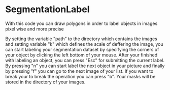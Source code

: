 # SegmentationLabel
With this code you can draw polygons in order to label objects in images pixel wise and more precise

By setting the variable "path" to the directory which contains the images and setting variable "k" which defines the scale of deffering the image, you can start labeling your segmentation dataset by specifying the corners of your object by clicking the left bottom of your mouse.
After your finished with labeling an object, you can press "Esc" for submitting the current label.
By pressing "n" you can start label the next object in your picture and finally by pressing "f" you can go to the next image of your list.
If you want to break your to break the operation you can press "b".
Your masks will be stored in the directory of your images.
